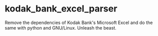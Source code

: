 # kodak_bank_excel_parser
Remove the dependencies of Kodak Bank's Microsoft Excel and do the same with python and GNU/Linux. Unleash the beast.
